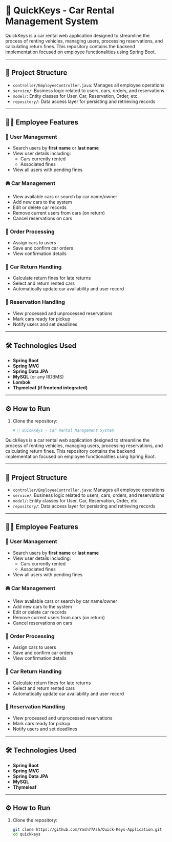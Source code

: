 # 🚗 QuickKeys - Car Rental Management System

QuickKeys is a car rental web application designed to streamline the process of renting vehicles, managing users, processing reservations, and calculating return fines. This repository contains the backend implementation focused on employee functionalities using Spring Boot.

---

## 📂 Project Structure

- `controller/EmployeeController.java`: Manages all employee operations
- `service/`: Business logic related to users, cars, orders, and reservations
- `model/`: Entity classes for User, Car, Reservation, Order, etc.
- `repository/`: Data access layer for persisting and retrieving records

---

## 👨‍💼 Employee Features

### 👥 User Management
- Search users by **first name** or **last name**
- View user details including:
  - Cars currently rented
  - Associated fines
- View all users with pending fines

### 🚘 Car Management
- View available cars or search by car name/owner
- Add new cars to the system
- Edit or delete car records
- Remove current users from cars (on return)
- Cancel reservations on cars

### 📝 Order Processing
- Assign cars to users
- Save and confirm car orders
- View confirmation details

### 🔁 Car Return Handling
- Calculate return fines for late returns
- Select and return rented cars
- Automatically update car availability and user record

### 📅 Reservation Handling
- View processed and unprocessed reservations
- Mark cars ready for pickup
- Notify users and set deadlines

---

## 🛠️ Technologies Used

- **Spring Boot**
- **Spring MVC**
- **Spring Data JPA**
- **MySQL** (or any RDBMS)
- **Lombok**
- **Thymeleaf (if frontend integrated)**

---

## ⚙️ How to Run

1. Clone the repository:
   ```bash
   # 🚗 QuickKeys - Car Rental Management System

QuickKeys is a car rental web application designed to streamline the process of renting vehicles, managing users, processing reservations, and calculating return fines. This repository contains the backend implementation focused on employee functionalities using Spring Boot.

---

## 📂 Project Structure

- `controller/EmployeeController.java`: Manages all employee operations
- `service/`: Business logic related to users, cars, orders, and reservations
- `model/`: Entity classes for User, Car, Reservation, Order, etc.
- `repository/`: Data access layer for persisting and retrieving records

---

## 👨‍💼 Employee Features

### 👥 User Management
- Search users by **first name** or **last name**
- View user details including:
  - Cars currently rented
  - Associated fines
- View all users with pending fines

### 🚘 Car Management
- View available cars or search by car name/owner
- Add new cars to the system
- Edit or delete car records
- Remove current users from cars (on return)
- Cancel reservations on cars

### 📝 Order Processing
- Assign cars to users
- Save and confirm car orders
- View confirmation details

### 🔁 Car Return Handling
- Calculate return fines for late returns
- Select and return rented cars
- Automatically update car availability and user record

### 📅 Reservation Handling
- View processed and unprocessed reservations
- Mark cars ready for pickup
- Notify users and set deadlines

---

## 🛠️ Technologies Used

- **Spring Boot**
- **Spring MVC**
- **Spring Data JPA**
- **MySQL**
- **Thymeleaf**

---

## ⚙️ How to Run

1. Clone the repository:
   ```bash
   git clone https://github.com/Yash77Ash/Quick-Keys-Application.git
   cd quickkeys
